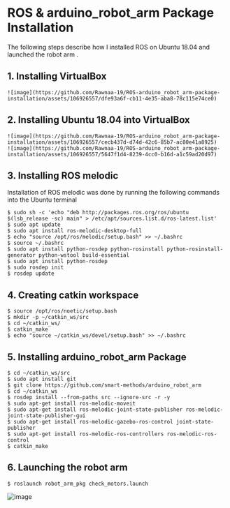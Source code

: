 # ROS & arduino_robot_arm Package Installation
The following steps describe how I installed ROS on Ubuntu 18.04 and launched the robot arm .

## 1. Installing VirtualBox
```
![image](https://github.com/Rawnaa-19/ROS-arduino_robot_arm-package-installation/assets/106926557/dfe93a6f-cb11-4e35-aba8-78c115e74ce0)
```

## 2. Installing Ubuntu 18.04 into VirtualBox 
```
![image](https://github.com/Rawnaa-19/ROS-arduino_robot_arm-package-installation/assets/106926557/cecb437d-d74d-42c6-85b7-ac80e41a8925)
![image](https://github.com/Rawnaa-19/ROS-arduino_robot_arm-package-installation/assets/106926557/5647f1d4-8239-4cc0-b16d-a1c59ad20d97)
```

## 3. Installing ROS melodic
Installation of ROS melodic was done by running the following commands into the Ubuntu terminal
```
$ sudo sh -c 'echo "deb http://packages.ros.org/ros/ubuntu $(lsb_release -sc) main" > /etc/apt/sources.list.d/ros-latest.list'
$ sudo apt update
$ sudo apt install ros-melodic-desktop-full
$ echo "source /opt/ros/melodic/setup.bash" >> ~/.bashrc
$ source ~/.bashrc
$ sudo apt install python-rosdep python-rosinstall python-rosinstall-generator python-wstool build-essential
$ sudo apt install python-rosdep
$ sudo rosdep init
$ rosdep update
```

## 4. Creating catkin workspace
```
$ source /opt/ros/noetic/setup.bash
$ mkdir -p ~/catkin_ws/src
$ cd ~/catkin_ws/
$ catkin_make
$ echo "source ~/catkin_ws/devel/setup.bash" >> ~/.bashrc
```

## 5. Installing arduino_robot_arm Package
```
$ cd ~/catkin_ws/src
$ sudo apt install git
$ git clone https://github.com/smart-methods/arduino_robot_arm 
$ cd ~/catkin_ws
$ rosdep install --from-paths src --ignore-src -r -y
$ sudo apt-get install ros-melodic-moveit
$ sudo apt-get install ros-melodic-joint-state-publisher ros-melodic-joint-state-publisher-gui
$ sudo apt-get install ros-melodic-gazebo-ros-control joint-state-publisher
$ sudo apt-get install ros-melodic-ros-controllers ros-melodic-ros-control
$ catkin_make
```

## 6. Launching the robot arm
```
$ roslaunch robot_arm_pkg check_motors.launch

```
![image](https://github.com/Rawnaa-19/ROS-arduino_robot_arm-package-installation/assets/106926557/c6c8b34a-4555-452e-a2df-2d71e6f38af0)

